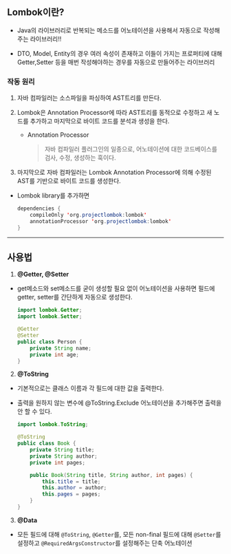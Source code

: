 ## Lombok이란?

* Java의 라이브러리로 반복되는 메소드를 어노테이션을 사용해서 자동으로 작성해주는 라이브러리!!

* DTO, Model, Entity의 경우 여러 속성이 존재하고 이들이 가지는 프로퍼티에 대해 Getter,Setter 등을 매번 작성해야하는 경우를 자동으로 만들어주는 라이브러리

### 작동 원리

1. 자바 컴파일러는 소스파일을 파싱하여 AST트리를 만든다.

2. Lombok은 Annotation Processor에 따라 AST트리를 동적으로 수정하고 새 노드를 추가하고 마지막으로 바이트 코드를 분석과 생성을 한다.
    * Annotation Processor
        > 자바 컴파일러 플러그인의 일종으로, 어노테이션에 대한 코드베이스를 검사, 수정, 생성하는 훅이다.

3. 마지막으로 자바 컴파일러는 Lombok Annotation Processor에 의해 수정된 AST를 기반으로 바이트 코드를 생성한다.



* Lombok library를 추가하면 
    ```java
    dependencies {
        compileOnly 'org.projectlombok:lombok'
        annotationProcessor 'org.projectlombok:lombok'
    }
    ```
---
## 사용법

1. **@Getter, @Setter**
* get메소드와 set메소드를 굳이 생성할 필요 없이 어노테이션을 사용하면 필드에 getter, setter를 간단하게 자동으로 생성한다.
    ```java
    import lombok.Getter;
    import lombok.Setter;

    @Getter
    @Setter
    public class Person {
        private String name;
        private int age;
    }
    ```

2. **@ToString**
* 기본적으로는 클래스 이름과 각 필드에 대한 값을 출력한다.

* 출력을 원하지 않는 변수에 @ToString.Exclude 어노테이션을 추가해주면 출력을 안 할 수 있다.
    ```java
    import lombok.ToString;

    @ToString
    public class Book {
        private String title;
        private String author;
        private int pages;

        public Book(String title, String author, int pages) {
            this.title = title;
            this.author = author;
            this.pages = pages;
        }
    }
    ```

3. **@Data**

* 모든 필드에 대해 `@ToString`, `@Getter`를, 모든 non-final 필드에 대해 `@Setter`를 설정하고 `@RequiredArgsConstructor`를 설정해주는 단축 어노테이션

